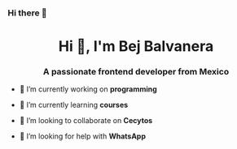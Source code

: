 ### Hi there 👋
<h1 align="center">Hi 👋, I'm Bej Balvanera</h1>
<h3 align="center">A passionate frontend developer from Mexico</h3>

- 🔭 I’m currently working on **programming**

- 🌱 I’m currently learning **courses**

- 👯 I’m looking to collaborate on **Cecytos**

- 🤝 I’m looking for help with **WhatsApp**


